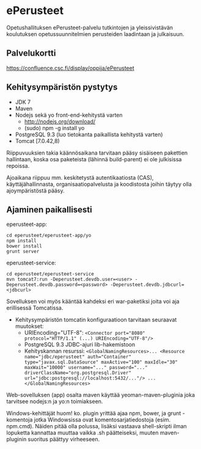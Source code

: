 ePerusteet
======================
Opetushallituksen ePerusteet-palvelu tutkintojen ja yleissivistävän koulutuksen opetussuunnitelmien perusteiden laadintaan ja julkaisuun.

Palvelukortti
-------------
<https://confluence.csc.fi/display/oppija/ePerusteet>

Kehitysympäristön pystytys
--------------------------

- JDK 7
- Maven
- Nodejs sekä yo front-end-kehitystä varten
  - <http://nodejs.org/download/>
  - (sudo) npm -g install yo
- PostgreSQL 9.3 (luo tietokanta paikallista kehitystä varten)
- Tomcat [7.0.42,8)

Riippuvuuksien takia käännösaikana tarvitaan pääsy sisäiseen pakettien hallintaan, koska osa paketeista (lähinnä build-parent) ei ole julkisissa repoissa.

Ajoaikana riippuu mm. keskitetystä autentikaatiosta (CAS), käyttäjähallinnasta, organisaatiopalvelusta ja koodistosta joihin täytyy olla ajoympäristöstä pääsy.

Ajaminen paikallisesti
----------------------

eperusteet-app: 

    cd eperusteet/eperusteet-app/yo
    npm install
    bower install
    grunt server

eperusteet-service: 

    cd eperusteet/eperusteet-service
    mvn tomcat7:run -Deperusteet.devdb.user=<user> -Deperusteet.devdb.password=<password> -Deperusteet.devdb.jdbcurl=<jdbcurl>

Sovelluksen voi myös kääntää kahdeksi eri war-paketiksi joita voi aja erillisessä Tomcatissa. 

- Kehitysympäristön tomcatin konfiguraatioon tarvitaan seuraavat muutokset:
  - URIEncoding="UTF-8": `<Connector port="8080" protocol="HTTP/1.1" (...) URIEncoding="UTF-8"/>`
  - PostgreSQL 9.3 JDBC-ajuri lib-hakemistoon
  - Kehityskannan resurssi:
    `<GlobalNamingResources>...
    <Resource name="jdbc/eperusteet" auth="Container" type="javax.sql.DataSource"
                 maxActive="100" maxIdle="30" maxWait="10000"
                 username="..." password="..." driverClassName="org.postgresql.Driver"
                 url="jdbc:postgresql://localhost:5432/..."/>
    ...</GlobalNamingResources>`

Web-sovelluksen (app) osalta maven käyttää yeoman-maven-pluginia joka tarvitsee nodejs:n ja yo:n toimiakseen.

Windows-kehittäjät huom! ko. plugin yrittää ajaa npm, bower, ja grunt -komentoja jotka Windowsissa ovat komentosarjatiedostoja (esim. npm.cmd). Näiden pitää olla polussa, lisäksi vastaava shell-skripti ilman lopuketta kannattaa muuttaa vaikka .sh päätteiseksi, muuten maven-pluginin suoritus päättyy virheeseen.

